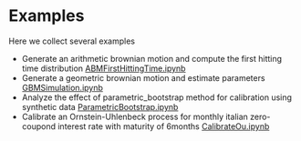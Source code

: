 # Examples

Here we collect several examples

* Generate an arithmetic brownian motion and compute the first hitting time distribution [ABMFirstHittingTime.ipynb](ABMFirstHittingTime.ipynb)
* Generate a geometric brownian motion and estimate parameters [GBMSimulation.ipynb](GBMSimulation.ipynb)
* Analyze the effect of parametric_bootstrap method for calibration using synthetic data [ParametricBootstrap.ipynb](ParametricBootstrap.ipynb)
* Calibrate an Ornstein-Uhlenbeck process for monthly italian zero-coupond interest rate with maturity of 6months [CalibrateOu.ipynb](CalibrateOU.ipynb)
